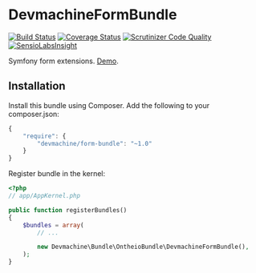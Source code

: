 # DevmachineFormBundle

[![Build Status](https://travis-ci.org/dev-machine/DevmachineFormBundle.svg?branch=master)](https://travis-ci.org/dev-machine/DevmachineFormBundle) [![Coverage Status](https://coveralls.io/repos/dev-machine/DevmachineFormBundle/badge.svg?branch=master&service=github)](https://coveralls.io/github/dev-machine/DevmachineFormBundle?branch=master) [![Scrutinizer Code Quality](https://scrutinizer-ci.com/g/dev-machine/DevmachineFormBundle/badges/quality-score.png?b=master)](https://scrutinizer-ci.com/g/dev-machine/DevmachineFormBundle/?branch=master) [![SensioLabsInsight](https://insight.sensiolabs.com/projects/b774b740-3eca-4084-ac1f-2aee3129ee47/mini.png)](https://insight.sensiolabs.com/projects/b774b740-3eca-4084-ac1f-2aee3129ee47)

Symfony form extensions. [Demo](http://forms.devmachine.net).

## Installation 

Install this bundle using Composer. Add the following to your composer.json:

```javascript
{
    "require": {
        "devmachine/form-bundle": "~1.0"
    }
}
```

Register bundle in the kernel:

```php
<?php
// app/AppKernel.php

public function registerBundles()
{
    $bundles = array(
        // ...

        new Devmachine\Bundle\OntheioBundle\DevmachineFormBundle(),
    );
}
```


